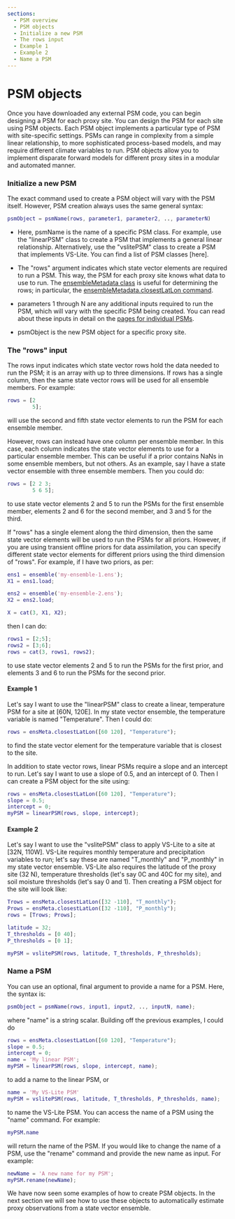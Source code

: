 ```yaml
---
sections:
  - PSM overview
  - PSM objects
  - Initialize a new PSM
  - The rows input
  - Example 1
  - Example 2
  - Name a PSM
---
```


# PSM objects
Once you have downloaded any external PSM code, you can begin designing a PSM for each proxy site. You can design the PSM for each site using PSM objects. Each PSM object implements a particular type of PSM with site-specific settings. PSMs can range in complexity from a simple linear relationship, to more sophisticated process-based models, and may require different climate variables to run. PSM objects allow you to implement disparate forward models for different proxy sites in a modular and automated manner.

### Initialize a new PSM
The exact command used to create a PSM object will vary with the PSM itself. However, PSM creation always uses the same general syntax:
```matlab
psmObject = psmName(rows, parameter1, parameter2, .., parameterN)
```

* Here, psmName is the name of a specific PSM class. For example, use the "linearPSM" class to create a PSM that implements a general linear relationship. Alternatively, use the "vslitePSM" class to create a PSM that implements VS-Lite. You can find a list of PSM classes [here].

* The "rows" argument indicates which state vector elements are required to run a PSM. This way, the PSM for each proxy site knows what data to use to run. The [ensembleMetadata class](..\ensembleMetadata\welcome) is useful for determining the rows; in particular, the [ensembleMetadata.closestLatLon command](..\ensembleMetadata\closest).

* parameters 1 through N are any additional inputs required to run the PSM, which will vary with the specific PSM being created. You can read about these inputs in detail on the [pages for individual PSMs](advanced).

* psmObject is the new PSM object for a specific proxy site.

### The "rows" input

The rows input indicates which state vector rows hold the data needed to run the PSM; it is an array with up to three dimensions. If rows has a single column, then the same state vector rows will be used for all ensemble members. For example:
```matlab
rows = [2
        5];
```
will use the second and fifth state vector elements to run the PSM for each ensemble member.

However, rows can instead have one column per ensemble member. In this case, each column indicates the state vector elements to use for a particular ensemble member. This can be useful if a prior contains NaNs in some ensemble members, but not others. As an example, say I have a state vector ensemble with three ensemble members. Then you could do:
```matlab
rows = [2 2 3;
        5 6 5];
```
to use state vector elements 2 and 5 to run the PSMs for the first ensemble member, elements 2 and 6 for the second member, and 3 and 5 for the third.

If "rows" has a single element along the third dimension, then the same state vector elements will be used to run the PSMs for all priors. However, if you are using transient offline priors for data assimilation, you can specify different state vector elements for different priors using the third dimension of "rows". For example, if I have two priors, as per:
```matlab
ens1 = ensemble('my-ensemble-1.ens');
X1 = ens1.load;

ens2 = ensemble('my-ensemble-2.ens');
X2 = ens2.load;

X = cat(3, X1, X2);
```

then I can do:

```matlab
rows1 = [2;5];
rows2 = [3;6];
rows = cat(3, rows1, rows2);
```
to use state vector elements 2 and 5 to run the PSMs for the first prior, and elements 3 and 6 to run the PSMs for the second prior.

#### Example 1
Let's say I want to use the "linearPSM" class to create a linear, temperature PSM for a site at [60N, 120E]. In my state vector ensemble, the temperature variable is named "Temperature". Then I could do:
```matlab
rows = ensMeta.closestLatLon([60 120], "Temperature");
```
to find the state vector element for the temperature variable that is closest to the site.

In addition to state vector rows, linear PSMs require a slope and an intercept to run. Let's say I want to use a slope of 0.5, and an intercept of 0. Then I can create a PSM object for the site using:
```matlab
rows = ensMeta.closestLatLon([60 120], "Temperature");
slope = 0.5;
intercept = 0;
myPSM = linearPSM(rows, slope, intercept);
```

#### Example 2
Let's say I want to use the "vslitePSM" class to apply VS-Lite to a site at [32N, 110W]. VS-Lite requires monthly temperature and precipitation variables to run; let's say these are named "T_monthly" and "P_monthly" in my state vector ensemble. VS-Lite also requires the latitude of the proxy site (32 N), temperature thresholds (let's say 0C and 40C for my site), and soil moisture thresholds (let's say 0 and 1). Then creating a PSM object for the site will look like:
```matlab
Trows = ensMeta.closestLatLon([32 -110], "T_monthly");
Prows = ensMeta.closestLatLon([32 -110], "P_monthly");
rows = [Trows; Prows];

latitude = 32;
T_thresholds = [0 40];
P_thresholds = [0 1];

myPSM = vslitePSM(rows, latitude, T_thresholds, P_thresholds);
```

### Name a PSM

You can use an optional, final argument to provide a name for a PSM. Here, the syntax is:
```matlab
psmObject = psmName(rows, input1, input2, .., inputN, name);
```
where "name" is a string scalar. Building off the previous examples, I could do

```matlab
rows = ensMeta.closestLatLon([60 120], "Temperature");
slope = 0.5;
intercept = 0;
name = 'My linear PSM';
myPSM = linearPSM(rows, slope, intercept, name);
```

to add a name to the linear PSM, or
```matlab
name = 'My VS-Lite PSM'
myPSM = vslitePSM(rows, latitude, T_thresholds, P_thresholds, name);
```

to name the VS-Lite PSM. You can access the name of a PSM using the "name" command. For example:
```matlab
myPSM.name
```
will return the name of the PSM. If you would like to change the name of a PSM, use the "rename" command and provide the new name as input. For example:
```matlab
newName = 'A new name for my PSM';
myPSM.rename(newName);
```

We have now seen some examples of how to create PSM objects. In the next section we will see how to use these objects to automatically estimate proxy observations from a state vector ensemble.
